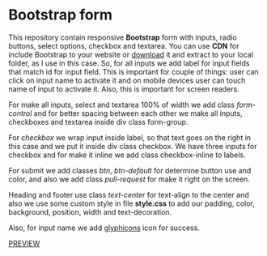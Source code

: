 # Bootstrap form

This repository contain responsive **Bootstrap** form with inputs, radio buttons, select options, checkbox and textarea. You can use **CDN** for include Bootstrap to your website or [download](https://getbootstrap.com/) it and extract to your local folder, as I use in this case.
So, for all inputs we add label for input fields that match id for input field. This is important for couple of things: user can click on input name to activate it and on mobile devices user can touch name of input to activate it. Also, this is important for screen readers.

For make all inputs, select and textarea 100% of width we add class _form-control_ and for better spacing between each other we make all inputs, checkboxes and textarea inside div class form-group.

For _checkbox_ we wrap input inside label, so that text goes on the right in this case and we put it inside div class checkbox. We have three inputs for checkbox and for make it inline we add class checkbox-inline to labels.

For submit we add classes _btn_, _btn-default_ for determine button use and color, and also we add class _pull-request_ for make it right on the screen.

Heading and footer use class _text-center_ for text-align to the center and also we use some custom style in file **style.css** to add our padding, color, background, position, width and text-decoration.

Also, for input name we add [glyphicons](https://www.glyphicons.com/) icon for success.

[PREVIEW](https://full-stack-web-developer-and-designer.github.io/BootstrapForm/)
